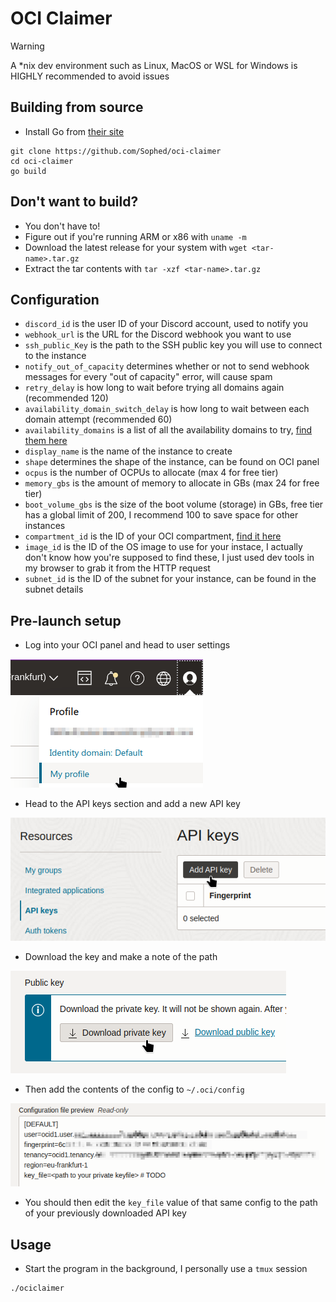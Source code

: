 # OCI Claimer

> [!WARNING]
> A \*nix dev environment such as Linux, MacOS or WSL for Windows is HIGHLY recommended to avoid issues

## Building from source
- Install Go from [their site](https://go.dev/dl/)
```
git clone https://github.com/Sophed/oci-claimer
cd oci-claimer
go build
```

## Don't want to build?
- You don't have to!
- Figure out if you're running ARM or x86 with `uname -m`
- Download the latest release for your system with `wget <tar-name>.tar.gz`
- Extract the tar contents with `tar -xzf <tar-name>.tar.gz`

## Configuration
- `discord_id` is the user ID of your Discord account, used to notify you
- `webhook_url` is the URL for the Discord webhook you want to use
- `ssh_public_Key` is the path to the SSH public key you will use to connect to the instance
- `notify_out_of_capacity` determines whether or not to send webhook messages for every "out of capacity" error, will cause spam
- `retry_delay` is how long to wait before trying all domains again (recommended 120)
- `availability_domain_switch_delay` is how long to wait between each domain attempt (recommended 60)
- `availability_domains` is a list of all the availability domains to try, [find them here](https://docs.oracle.com/en-us/iaas/Content/General/Concepts/regions.htm#ad-names)
- `display_name` is the name of the instance to create
- `shape` determines the shape of the instance, can be found on OCI panel
- `ocpus` is the number of OCPUs to allocate (max 4 for free tier)
- `memory_gbs` is the amount of memory to allocate in GBs (max 24 for free tier)
- `boot_volume_gbs` is the size of the boot volume (storage) in GBs, free tier has a global limit of 200, I recommend 100 to save space for other instances
- `compartment_id` is the ID of your OCI compartment, [find it here](https://docs.oracle.com/en-us/iaas/Content/GSG/Tasks/contactingsupport_topic-Locating_Oracle_Cloud_Infrastructure_IDs.htm#Finding_the_OCID_of_a_Compartment)
- `image_id` is the ID of the OS image to use for your instace, I actually don't know how you're supposed to find these, I just used dev tools in my browser to grab it from the HTTP request
- `subnet_id` is the ID of the subnet for your instance, can be found in the subnet details

## Pre-launch setup
- Log into your OCI panel and head to user settings

![image](/assets/user-settings.png)

- Head to the API keys section and add a new API key

![image](/assets/api-key.png)

- Download the key and make a note of the path

![image](/assets/download.png)

- Then add the contents of the config to `~/.oci/config`

![image](/assets/config.png)

- You should then edit the `key_file` value of that same config to the path of your previously downloaded API key

## Usage
- Start the program in the background, I personally use a `tmux` session
```bash
./ociclaimer
```